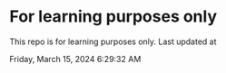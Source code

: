 # For learning purposes only
This repo is for learning purposes only.
Last updated at

Friday, March 15, 2024 6:29:32 AM

